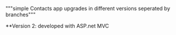 """simple Contacts app 
upgrades in different versions seperated by branches"""

**Version 2:
developed with ASP.net MVC
